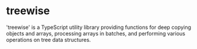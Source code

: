 # treewise
'treewise' is a TypeScript utility library providing functions for deep copying objects and arrays, processing arrays in batches, and performing various operations on tree data structures. 
